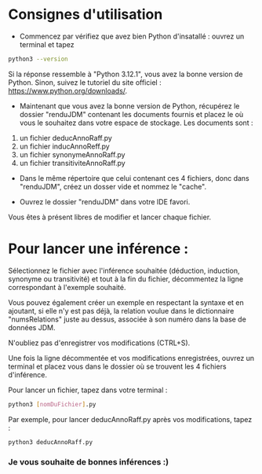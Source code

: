 # Consignes d'utilisation

* Commencez par vérifiez que avez bien Python d'insatallé : ouvrez un terminal et tapez 
```bash
python3 --version
``` 
Si la réponse ressemble à "Python 3.12.1", vous avez la bonne version de Python. Sinon, suivez le tutoriel du site officiel : https://www.python.org/downloads/.

* Maintenant que vous avez la bonne version de Python, récupérez le dossier "renduJDM" contenant les documents fournis et placez le où vous le souhaitez dans votre espace de stockage. Les documents sont :
1) un fichier deducAnnoRaff.py
2) un fichier inducAnnoReff.py
3) un fichier synonymeAnnoRaff.py 
4) un fichier transitiviteAnnoRaff.py

* Dans le même répertoire que celui contenant ces 4 fichiers, donc dans "renduJDM", créez un dosser vide et nommez le "cache".

* Ouvrez le dossier "renduJDM" dans votre IDE favori.

Vous êtes à présent libres de modifier et lancer chaque fichier.

# Pour lancer une inférence : 
Sélectionnez le fichier avec l'inférence souhaitée (déduction, induction, synonyme ou transitivité) et tout à la fin du fichier, décommentez la ligne correspondant à l'exemple souhaité. 

Vous pouvez également créer un exemple en respectant la syntaxe et en ajoutant, si elle n'y est pas déjà, la relation voulue dans le dictionnaire "numsRelations" juste au dessus, associée à son numéro dans la base de données JDM.

N'oubliez pas d'enregistrer vos modifications (CTRL+S).

Une fois la ligne décommentée et vos modifications enregistrées, ouvrez un terminal et placez vous dans le dossier où se trouvent les 4 fichiers d'inférence.

Pour lancer un fichier, tapez dans votre terminal :
```bash
python3 [nomDuFichier].py
```

Par exemple, pour lancer deducAnnoRaff.py après vos modifications, tapez : 
```bash
python3 deducAnnoRaff.py
```

### Je vous souhaite de bonnes inférences :)
